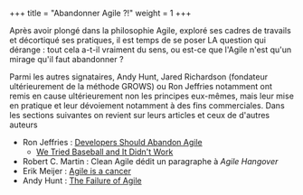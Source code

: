 +++
title = "Abandonner Agile ?!"
weight = 1
+++


Après avoir plongé dans la philosophie Agile, exploré ses cadres de travails et décortiqué ses pratiques, il est temps de se poser LA question qui dérange : tout cela a-t-il vraiment du sens, ou est-ce que l'Agile n'est qu'un mirage qu'il faut abandonner ?

Parmi les autres signataires, Andy Hunt, Jared Richardson (fondateur ultérieurement de la méthode GROWS) ou Ron Jeffries notamment ont remis en cause ultérieurement non les principes eux-mêmes, mais leur mise en pratique et leur dévoiement notamment à des fins commerciales. Dans les sections suivantes on revient sur leurs articles et ceux de d'autres auteurs 
- Ron Jeffries : [Developers Should Abandon Agile](https://ronjeffries.com/articles/018-01ff/abandon-1/)
  - [We Tried Baseball and It Didn't Work](https://ronjeffries.com/xprog/articles/jatbaseball/)
- Robert C. Martin : Clean Agile dédit un paragraphe à *Agile Hangover*
- Erik Meijer : [Agile is a cancer](https://www.theregister.com/2015/01/08/erik_meijer_agile_is_a_cancer_we_have_to_eliminate_from_the_industry/?mt=1420720905092)
- Andy Hunt : [The Failure of Agile](https://toolshed.com/2015/05/the-failure-of-agile.html)
<!-- - Dave Thomas : [Agile is Dead (Long Live Agility)](https://pragdave.me/thoughts/active/2014-03-04-time-to-kill-agile.html) -->
